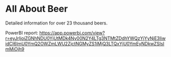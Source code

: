 # All About Beer

Detailed information for over 23 thousand beers.

PowerBI report: https://app.powerbi.com/view?r=eyJrIjoiZGNhNDU0YjUtMDk4Ny00N2Y4LTg3NTMtZDdhYWQzYjYyNjE3IiwidCI6ImU0YmQ2OWZmLWU2ZjctNGMyZS1iMjQ3LTQxYjU0YmEyNDkwZSIsImMiOjh9
